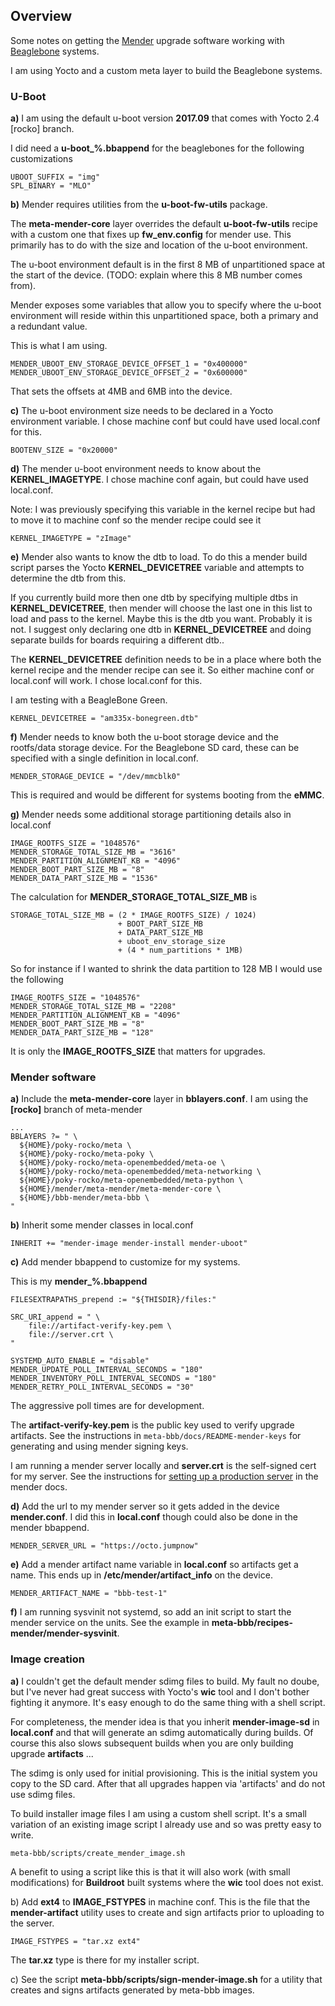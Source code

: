 ## Overview

Some notes on getting the [Mender][mender-io] upgrade software working with [Beaglebone][beagleboard-org] systems. 

I am using Yocto and a custom meta layer to build the Beaglebone systems.

### U-Boot

**a)** I am using the default u-boot version **2017.09** that comes with Yocto 2.4 [rocko] branch.

I did need a **u-boot\_%.bbappend** for the beaglebones for the following customizations
  
    UBOOT_SUFFIX = "img"
    SPL_BINARY = "MLO"

**b)** Mender requires utilities from the **u-boot-fw-utils** package. 

The **meta-mender-core** layer overrides the default **u-boot-fw-utils** recipe with a custom one that fixes up **fw_env.config** for mender use. This primarily has to do with the size and location of the  u-boot environment.

The u-boot environment default is in the first 8 MB of unpartitioned space at the start of the device. (TODO: explain where this 8 MB number comes from).

Mender exposes some variables that allow you to specify where the u-boot environment will reside within this unpartitioned space, both a primary and a redundant value.

This is what I am using.

    MENDER_UBOOT_ENV_STORAGE_DEVICE_OFFSET_1 = "0x400000"
    MENDER_UBOOT_ENV_STORAGE_DEVICE_OFFSET_2 = "0x600000"

That sets the offsets at 4MB and 6MB into the device.

**c)** The u-boot environment size needs to be declared in a Yocto environment variable. I chose machine conf but could have used local.conf for this.

    BOOTENV_SIZE = "0x20000"

**d)** The mender u-boot environment needs to know about the **KERNEL\_IMAGETYPE**. I chose machine conf again, but could have used local.conf. 

Note: I was previously specifying this variable in the kernel recipe but had to move it to machine conf so the mender recipe could see it

    KERNEL_IMAGETYPE = "zImage"


**e)** Mender also wants to know the dtb to load. To do this a mender build script parses the Yocto **KERNEL\_DEVICETREE** variable and attempts to determine the dtb from this. 

If you currently build more then one dtb by specifying multiple dtbs in **KERNEL\_DEVICETREE**, then mender will choose the last one in this list to load and pass to the kernel. Maybe this is the dtb you want. Probably it is not. I suggest only declaring one dtb in **KERNEL\_DEVICETREE** and doing separate builds for boards requiring a different dtb.. 

The **KERNEL\_DEVICETREE** definition needs to be in a place where both the kernel recipe and the mender recipe can see it. So either machine conf or local.conf will work. I chose local.conf for this.

I am testing with a BeagleBone Green.

    KERNEL_DEVICETREE = "am335x-bonegreen.dtb"

**f)** Mender needs to know both the u-boot storage device and the rootfs/data storage device. For the Beaglebone SD card, these can be specified with a single definition in local.conf.

    MENDER_STORAGE_DEVICE = "/dev/mmcblk0"

This is required and would be different for systems booting from the **eMMC**.

**g)** Mender needs some additional storage partitioning details also in local.conf 

    IMAGE_ROOTFS_SIZE = "1048576"
    MENDER_STORAGE_TOTAL_SIZE_MB = "3616"
    MENDER_PARTITION_ALIGNMENT_KB = "4096"
    MENDER_BOOT_PART_SIZE_MB = "8"
    MENDER_DATA_PART_SIZE_MB = "1536"

The calculation for **MENDER\_STORAGE\_TOTAL\_SIZE\_MB** is

    STORAGE_TOTAL_SIZE_MB = (2 * IMAGE_ROOTFS_SIZE) / 1024) 
                            + BOOT_PART_SIZE_MB
                            + DATA_PART_SIZE_MB
                            + uboot_env_storage_size
                            + (4 * num_partitions * 1MB)

So for instance if I wanted to shrink the data partition to 128 MB I would use the following   

    IMAGE_ROOTFS_SIZE = "1048576"
    MENDER_STORAGE_TOTAL_SIZE_MB = "2208"
    MENDER_PARTITION_ALIGNMENT_KB = "4096"
    MENDER_BOOT_PART_SIZE_MB = "8"
    MENDER_DATA_PART_SIZE_MB = "128"

It is only the **IMAGE\_ROOTFS\_SIZE** that matters for upgrades.

### Mender software

**a)** Include the **meta-mender-core** layer in **bblayers.conf**. I am using the **[rocko]** branch of meta-mender

    ...
    BBLAYERS ?= " \
      ${HOME}/poky-rocko/meta \
      ${HOME}/poky-rocko/meta-poky \
      ${HOME}/poky-rocko/meta-openembedded/meta-oe \
      ${HOME}/poky-rocko/meta-openembedded/meta-networking \
      ${HOME}/poky-rocko/meta-openembedded/meta-python \
      ${HOME}/mender/meta-mender/meta-mender-core \
      ${HOME}/bbb-mender/meta-bbb \
    "

**b)** Inherit some mender classes in local.conf
  
    INHERIT += "mender-image mender-install mender-uboot"

**c)** Add mender bbappend to customize for my systems. 

This is my **mender_%.bbappend**
  
    FILESEXTRAPATHS_prepend := "${THISDIR}/files:"

    SRC_URI_append = " \
        file://artifact-verify-key.pem \
        file://server.crt \
    "

    SYSTEMD_AUTO_ENABLE = "disable"
    MENDER_UPDATE_POLL_INTERVAL_SECONDS = "180"
    MENDER_INVENTORY_POLL_INTERVAL_SECONDS = "180"
    MENDER_RETRY_POLL_INTERVAL_SECONDS = "30"

The aggressive poll times are for development.
  
The **artifact-verify-key.pem** is the public key used to verify upgrade artifacts. See the instructions in `meta-bbb/docs/README-mender-keys` for generating and using mender signing keys.
	 
I am running a mender server locally and **server.crt** is the self-signed cert for my server. See the instructions for [setting up a production server][mender-prod-server-doc] in the mender docs.
  
**d)** Add the url to my mender server so it gets added in the device **mender.conf**. I did this in **local.conf** though could also be done in the mender bbappend.
	 
    MENDER_SERVER_URL = "https://octo.jumpnow"


**e)** Add a mender artifact name variable in **local.conf** so artifacts get a name. This ends up in **/etc/mender/artifact_info** on the device.
	 
    MENDER_ARTIFACT_NAME = "bbb-test-1"


**f)** I am running sysvinit not systemd, so add an init script to start the mender service on the units. See the example in **meta-bbb/recipes-mender/mender-sysvinit**.
	 
	 
### Image creation

**a)** I couldn't get the default mender sdimg files to build. My fault no doube, but I've never had great success with Yocto's **wic** tool and I don't bother fighting it anymore. It's easy enough to do the same thing with a shell script. 

For completeness, the mender idea is that you inherit **mender-image-sd** in **local.conf** and that will generate an sdimg automatically during builds. Of course this also slows subsequent builds when you are only building upgrade **artifacts** ...
 
The sdimg is only used for initial provisioning. This is the initial system you copy to the SD card. After that all upgrades happen via 'artifacts' and do not use sdimg files.

To build installer image files I am using a custom shell script. It's a small variation of an existing image script I already use and so was pretty easy to write. 

    meta-bbb/scripts/create_mender_image.sh

A benefit to using a script like this is that it will also work (with small modifications) for **Buildroot** built systems where the **wic** tool does not exist.

b) Add **ext4** to **IMAGE_FSTYPES** in machine conf. This is the file that the **mender-artifact** utility uses to create and sign artifacts prior to uploading to the server.

    IMAGE_FSTYPES = "tar.xz ext4"

The **tar.xz** type is there for my installer script.

c) See the script **meta-bbb/scripts/sign-mender-image.sh** for a utility that creates and signs artifacts generated by meta-bbb images.
	 
	 
[mender-io]: https://mender.io/	 
[mender-prod-server-doc]: https://docs.mender.io/1.3/administration/production-installation
[beagleboard-org]: http://beagleboard.org/